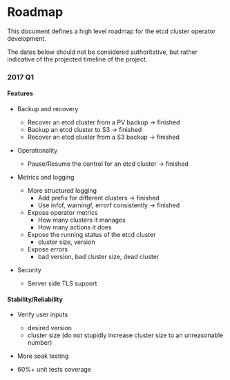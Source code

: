 # Roadmap

This document defines a high level roadmap for the etcd cluster operator development.

The dates below should not be considered authoritative, but rather indicative of the projected timeline of the project.


### 2017 Q1

#### Features

- Backup and recovery
  - Recover an etcd cluster from a PV backup -> finished
  - Backup an etcd cluster to S3 -> finished
  - Recover an etcd cluster from a S3 backup -> finished

- Operationality
  - Pause/Resume the control for an etcd cluster -> finished

- Metrics and logging
  - More structured logging
      - Add prefix for different clusters -> finished
      - Use infof, warningf, errorf consistently -> finished
  - Expose operator metrics
      - How many clusters it manages
      - How many actions it does
   - Expose the running status of the etcd cluster
      - cluster size, version
   - Expose errors 
     -  bad version, bad cluster size, dead cluster

- Security
  - Server side TLS support


#### Stability/Reliability

- Verify user inputs
  - desired version
  - cluster size (do not stupidly increase cluster size to an unreasonable number)

- More soak testing
- 60%+ unit tests coverage
